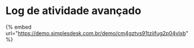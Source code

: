 # Log de atividade avançado



{% embed url="https://demo.simplesdesk.com.br/demo/cm4gztvs91tziifug2p04vlxb" %}
